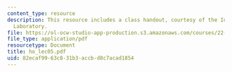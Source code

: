 ```yaml
---
content_type: resource
description: This resource includes a class handout, courtesy of the Idaho National
  Laboratory.
file: https://ol-ocw-studio-app-production.s3.amazonaws.com/courses/22-313j-thermal-hydraulics-in-power-technology-spring-2007/82ecaf9963c831b3accbd8c7acad1854_ho_lec05.pdf
file_type: application/pdf
resourcetype: Document
title: ho_lec05.pdf
uid: 82ecaf99-63c8-31b3-accb-d8c7acad1854
---
```

